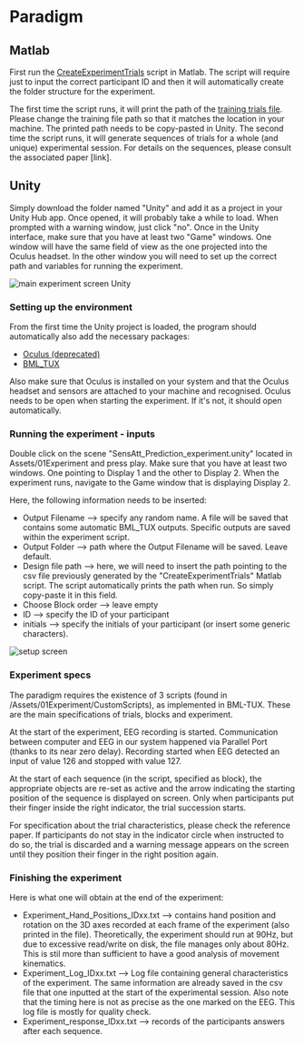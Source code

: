 # Paradigm
## Matlab
First run the [CreateExperimentTrials](https://github.com/giangiannini/Giannini2024ScientificReports/blob/main/Paradigm/CreateExperimentTrials.m) script in Matlab. The script will require just to input the correct participant ID and then it will automatically create the folder structure for the experiment. 

The first time the script runs, it will print the path of the [training trials file](https://github.com/giangiannini/Giannini2024ScientificReports/blob/main/Paradigm/training_TrialTable.csv). Please change the training file path so that it matches the location in your machine. The printed path needs to be copy-pasted in Unity. 
The second time the script runs, it will generate sequences of trials for a whole (and unique) experimental session. For details on the sequences, please consult the associated paper [link]. 

## Unity
Simply download the folder named "Unity" and add it as a project in your Unity Hub app. Once opened, it will probably take a while to load. When prompted with a warning window, just click "no". 
Once in the Unity interface, make sure that you have at least two "Game" windows. One window will have the same field of view as the one projected into the Oculus headset. In the other window you will need to set up the correct path and variables for running the experiment. 

![main experiment screen Unity](https://github.com/giangiannini/Giannini2024ScientificReports/blob/main/Paradigm/imgs/MainScreen.PNG)

### Setting up the environment
From the first time the Unity project is loaded, the program should automatically also add the necessary packages:
- [Oculus (deprecated)](https://assetstore.unity.com/packages/tools/integration/oculus-integration-deprecated-82022)
- [BML_TUX](https://www.biomotionlab.ca/tux/)

Also make sure that Oculus is installed on your system and that the Oculus headset and sensors are attached to your machine and recognised. Oculus needs to be open when starting the experiment. If it's not, it should open automatically. 

### Running the experiment - inputs
Double click on the scene "SensAtt_Prediction_experiment.unity" located in Assets/01Experiment and press play. Make sure that you have at least two windows. One pointing to Display 1 and the other to Display 2. 
When the experiment runs, navigate to the Game window that is displaying Display 2. 

Here, the following information needs to be inserted: 
- Output Filename --> specify any random name. A file will be saved that contains some automatic BML_TUX outputs. Specific outputs are saved within the experiment script. 
- Output Folder --> path where the Output Filename will be saved. Leave default. 
- Design file path --> here, we will need to insert the path pointing to the csv file previously generated by the "CreateExperimentTrials" Matlab script. The script automatically prints the path when run. So simply copy-paste it in this field. 
- Choose Block order --> leave empty
- ID --> specify the ID of your participant
- initials --> specify the initials of your participant (or insert some generic characters).

![setup screen](https://github.com/giangiannini/Giannini2024ScientificReports/blob/main/Paradigm/imgs/Training_setup_screen.PNG)

### Experiment specs
The paradigm requires the existence of 3 scripts (found in /Assets/01Experiment/CustomScripts), as implemented in BML-TUX. These are the main specifications of trials, blocks and experiment.

At the start of the experiment, EEG recording is started. Communication between computer and EEG in our system happened via Parallel Port (thanks to its near zero delay). Recording started when EEG detected an input of value 126 and stopped with value 127. 

At the start of each sequence (in the script, specified as block), the appropriate objects are re-set as active and the arrow indicating the starting position of the sequence is displayed on screen. Only when participants put their finger inside the right indicator, the trial succession starts. 

For specification about the trial characteristics, please check the reference paper. If participants do not stay in the indicator circle when instructed to do so, the trial is discarded and a warning message appears on the screen until they position their finger in the right position again. 

### Finishing the experiment
Here is what one will obtain at the end of the experiment: 
- Experiment_Hand_Positions_IDxx.txt --> contains hand position and rotation on the 3D axes recorded at each frame of the experiment (also printed in the file). Theoretically, the experiment should run at 90Hz, but due to excessive read/write on disk, the file manages only about 80Hz. This is stil more than sufficient to have a good analysis of movement kinematics.
- Experiment_Log_IDxx.txt --> Log file containing general characteristics of the experiment. The same information are already saved in the csv file that one inputted at the start of the experimental session. Also note that the timing here is not as precise as the one marked on the EEG. This log file is mostly for quality check. 
- Experiment_response_IDxx.txt --> records of the participants answers after each sequence.
